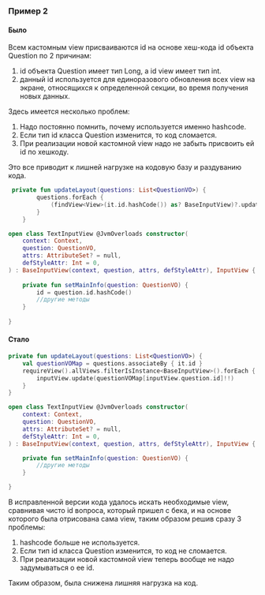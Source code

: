 ### Пример 2

#### Было

Всем кастомным view присваиваются id на основе хеш-кода id объекта Question по 2 причинам:
1) id объекта Question имеет тип Long, а id view имеет тип int.
2) данный id используется для единоразового обновления всех view на экране, относящихся к определенной секции, во время получения новых данных.

Здесь имеется несколько проблем:
1) Надо постоянно помнить, почему используется именно hashcode.
2) Если тип id класса Question изменится, то код сломается.
3) При реализации новой кастомной view надо не забыть присвоить ей id по хешкоду.

Это все приводит к лишней нагрузке на кодовую базу и раздуванию кода.

```kotlin
 private fun updateLayout(questions: List<QuestionVO>) {
        questions.forEach {
            (findView<View>(it.id.hashCode()) as? BaseInputView)?.update(it)
        }
    }

open class TextInputView @JvmOverloads constructor(
    context: Context,
    question: QuestionVO,
    attrs: AttributeSet? = null,
    defStyleAttr: Int = 0,
) : BaseInputView(context, question, attrs, defStyleAttr), InputView {
    
    private fun setMainInfo(question: QuestionVO) {
        id = question.id.hashCode()
        //другие методы
    }
    
}
```

#### Стало

```kotlin
private fun updateLayout(questions: List<QuestionVO>) {
    val questionVOMap = questions.associateBy { it.id }
    requireView().allViews.filterIsInstance<BaseInputView>().forEach { inputView ->
        inputView.update(questionVOMap[inputView.question.id]!!)
    }
}

open class TextInputView @JvmOverloads constructor(
    context: Context,
    question: QuestionVO,
    attrs: AttributeSet? = null,
    defStyleAttr: Int = 0,
) : BaseInputView(context, question, attrs, defStyleAttr), InputView {

    private fun setMainInfo(question: QuestionVO) {
        //другие методы
    }

}
```

В исправленной версии кода удалось искать необходимые view, сравнивая чисто id вопроса, который пришел с бека, и на основе которого
была отрисована сама view, таким образом решив сразу 3 проблемы:
1) hashcode больше не используется.
2) Если тип id класса Question изменится, то код не сломается.
3) При реализации новой кастомной view теперь вообще не надо задумываться о ее id.

Таким образом, была снижена лишняя нагрузка на код. 